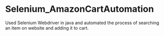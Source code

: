 # Selenium_AmazonCartAutomation

Used Selenium Webdriver in java and automated the process of searching an item on website and adding it to cart. 
